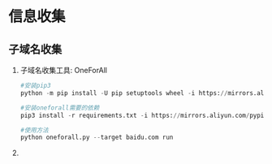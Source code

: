 # 信息收集

## 子域名收集

1. 子域名收集工具:  OneForAll

   ```py
   #安装pip3
   python -m pip install -U pip setuptools wheel -i https://mirrors.aliyun.com/pypi/simple/
   
   #安装oneforall需要的依赖
   pip3 install -r requirements.txt -i https://mirrors.aliyun.com/pypi/simple/
   
   #使用方法
   python oneforall.py --target baidu.com run
   
   ```

   

2. 


